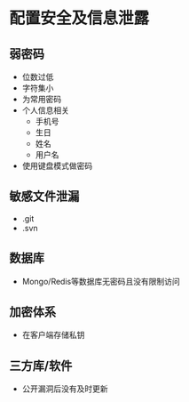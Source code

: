 
# 配置安全及信息泄露

## 弱密码
- 位数过低
- 字符集小
- 为常用密码
- 个人信息相关
    - 手机号
    - 生日
    - 姓名
    - 用户名
- 使用键盘模式做密码

## 敏感文件泄漏
- .git
- .svn

## 数据库
- Mongo/Redis等数据库无密码且没有限制访问

## 加密体系
- 在客户端存储私钥

## 三方库/软件
- 公开漏洞后没有及时更新